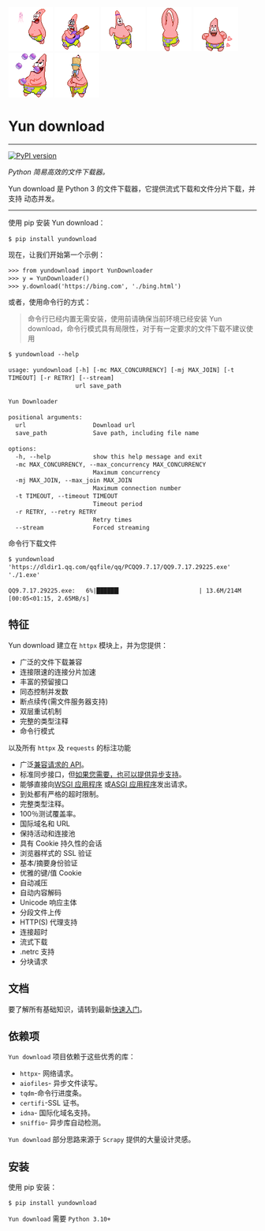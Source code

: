 ![Yun Download](images/pdx1.gif)
![Yun Download](images/pdx2.gif)
![Yun Download](images/pdx3.gif)
![Yun Download](images/pdx4.gif)
![Yun Download](images/pdx5.gif)
![Yun Download](images/pdx6.gif)
![Yun Download](images/pdx7.gif)

# Yun download

------

[![PyPI version](https://img.shields.io/pypi/v/yundownload)](https://pypi.org/project/yundownload/)

*Python 简易高效的文件下载器。*

Yun download 是 Python 3 的文件下载器，它提供流式下载和文件分片下载，并支持 动态并发。

------

使用 pip 安装 Yun download：

`$ pip install yundownload`

现在，让我们开始第一个示例：

```shell
>>> from yundownload import YunDownloader
>>> y = YunDownloader()
>>> y.download('https://bing.com', './bing.html')
```

或者，使用命令行的方式：

> 命令行已经内置无需安装，使用前请确保当前环境已经安装 Yun download，命令行模式具有局限性，对于有一定要求的文件下载不建议使用

```shell
$ yundownload --help

usage: yundownload [-h] [-mc MAX_CONCURRENCY] [-mj MAX_JOIN] [-t TIMEOUT] [-r RETRY] [--stream]
                   url save_path

Yun Downloader

positional arguments:
  url                   Download url
  save_path             Save path, including file name

options:
  -h, --help            show this help message and exit
  -mc MAX_CONCURRENCY, --max_concurrency MAX_CONCURRENCY
                        Maximum concurrency
  -mj MAX_JOIN, --max_join MAX_JOIN
                        Maximum connection number
  -t TIMEOUT, --timeout TIMEOUT
                        Timeout period
  -r RETRY, --retry RETRY
                        Retry times
  --stream              Forced streaming
```

命令行下载文件

```shell
$ yundownload 'https://dldir1.qq.com/qqfile/qq/PCQQ9.7.17/QQ9.7.17.29225.exe' './1.exe'

QQ9.7.17.29225.exe:   6%|██████▎                      | 13.6M/214M [00:05<01:15, 2.65MB/s] 
```

## 特征

Yun download 建立在 `httpx` 模块上，并为您提供：

- 广泛的文件下载兼容
- 连接限速的连接分片加速
- 丰富的预留接口
- 同态控制并发数
- 断点续传(需文件服务器支持)
- 双层重试机制
- 完整的类型注释
- 命令行模式

以及所有 `httpx` 及 `requests` 的标注功能

- 广泛[兼容请求的 API](https://www.python-httpx.org/compatibility/)。
- 标准同步接口，但[如果您需要，也可以提供异步支持](https://www.python-httpx.org/async/)。
- 能够直接向[WSGI 应用程序](https://www.python-httpx.org/async/#calling-into-python-web-apps)
  或[ASGI 应用程序](https://www.python-httpx.org/async/#calling-into-python-web-apps)发出请求。
- 到处都有严格的超时限制。
- 完整类型注释。
- 100％测试覆盖率。
- 国际域名和 URL
- 保持活动和连接池
- 具有 Cookie 持久性的会话
- 浏览器样式的 SSL 验证
- 基本/摘要身份验证
- 优雅的键/值 Cookie
- 自动减压
- 自动内容解码
- Unicode 响应主体
- 分段文件上传
- HTTP(S) 代理支持
- 连接超时
- 流式下载
- .netrc 支持
- 分块请求

## 文档

要了解所有基础知识，请转到最新[快速入门](v3-quickstart.md)。

## 依赖项

`Yun download` 项目依赖于这些优秀的库：

- `httpx`- 网络请求。
- `aiofiles`- 异步文件读写。
- `tqdm`-命令行进度条。
- `certifi`-SSL 证书。
- `idna`- 国际化域名支持。
- `sniffio`- 异步库自动检测。

`Yun download` 部分思路来源于 `Scrapy` 提供的大量设计灵感。

## 安装

使用 pip 安装：

```
$ pip install yundownload
```

`Yun download` 需要 `Python 3.10+`